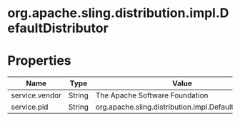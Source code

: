 # org.apache.sling.distribution.impl.DefaultDistributor

# Properties

| Name | Type | Value |
| ---- | ---- | ----- |
| service.vendor | String | The Apache Software Foundation |
| service.pid | String | org.apache.sling.distribution.impl.DefaultDistributor |
